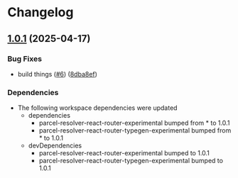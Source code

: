 # Changelog

## [1.0.1](https://github.com/jacob-ebey/parcel-plugin-react-router/compare/parcel-config-react-router-experimental-v1.0.0...parcel-config-react-router-experimental-v1.0.1) (2025-04-17)


### Bug Fixes

* build things ([#6](https://github.com/jacob-ebey/parcel-plugin-react-router/issues/6)) ([8dba8ef](https://github.com/jacob-ebey/parcel-plugin-react-router/commit/8dba8efcd4209f8e69fa763a82ecc0892cd0ea22))


### Dependencies

* The following workspace dependencies were updated
  * dependencies
    * parcel-resolver-react-router-experimental bumped from * to 1.0.1
    * parcel-resolver-react-router-typegen-experimental bumped from * to 1.0.1
  * devDependencies
    * parcel-resolver-react-router-experimental bumped to 1.0.1
    * parcel-resolver-react-router-typegen-experimental bumped to 1.0.1
